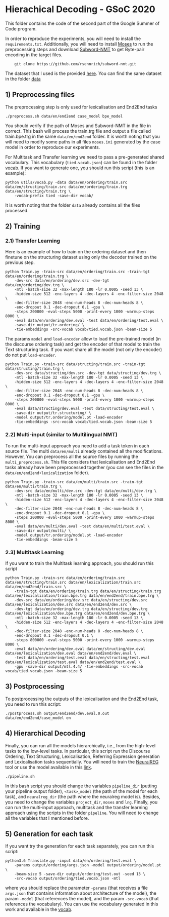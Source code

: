 # Hierachical Decoding - GSoC 2020 

This folder contains the code of the second part of the Google Summer of Code program.

In order to reproduce the experiments, you will need to install the `requirements.txt`. Additionally, you will need to install [Moses] to run the preprocessing steps and download [Subword-NMT] to get Byte-pair encoding in the target files.
```
	git clone https://github.com/rsennrich/subword-nmt.git
```

The dataset that I used is the provided [here]. You can find the same dataset in the folder [data]

## 1) Preprocessing files

The preprocessing step is only used for lexicalisation and End2End tasks

```
./preprocess.sh data/en/end2end case_model bpe_model
```

You should verify if the path of Moses and Subword-NMT in the file in correct. This bash will process the train.trg file and output a file called train.bpe.trg in the same `data/en/end2end` folder. It is worth noting that you will need to modify some paths in all files `moses.ini` generated by the case model in order to reproduce our experiments.


For Multitask and Transfer learning we need to pass a pre-generated shared vocabulary. This vocabulary (`tied.vocab.json`) can be found in the folder [vocab]. If you want to generate one, you should run this script (this is an example):

```
python utils/vocab.py -data data/en/ordering/train.src data/en/structing/train.src data/en/ordering/train.trg data/en/structing/train.trg \
	-vocab-prefix tied -save-dir vocab/
```

It is worth noting that the folder `data` already contains all the files processed. 


## 2) Training

### 2.1) Transfer Learning

Here is an example of how to train on the ordering dataset and then finetune on the structuring dataset using only the decoder trained on the previous step.

```
python Train.py -train-src data/en/ordering/train.src -train-tgt data/en/ordering/train.trg \
	-dev-src data/en/ordering/dev.src -dev-tgt data/en/ordering/dev.trg \
	-mtl -batch-size 32 -max-length 180 -lr 0.0005 -seed 13 \
	-hidden-size 512 -enc-layers 4 -dec-layers 4 -enc-filter-size 2048 \
	-dec-filter-size 2048 -enc-num-heads 8 -dec-num-heads 8 \
	-enc-dropout 0.1 -dec-dropout 0.1 -gpu \
	-steps 200000 -eval-steps 5000 -print-every 1000 -warmup-steps 8000 \
	-eval data/en/ordering/dev.eval -test data/en/ordering/test.eval \
	-save-dir output/tr.ordering/ \
	-tie-embeddings -src-vocab vocab/tied.vocab.json -beam-size 5
```

The params `model` and `load-encoder` allow to load the pre-trained model (in the discourse ordering task) and get the encoder of that model to train the Text structuring task. If you want share all the model (not only the encoder) do not put `load-encoder`.

```
python Train.py -train-src data/structing/train.src -train-tgt data/structing/train.trg \
	-dev-src data/structing/dev.src -dev-tgt data/structing/dev.trg \
	-mtl -batch-size 32 -max-length 180 -lr 0.0005 -seed 13 \
	-hidden-size 512 -enc-layers 4 -dec-layers 4 -enc-filter-size 2048 \
	-dec-filter-size 2048 -enc-num-heads 8 -dec-num-heads 8 \
	-enc-dropout 0.1 -dec-dropout 0.1 -gpu \
	-steps 200000 -eval-steps 5000 -print-every 1000 -warmup-steps 8000 \
	-eval data/structing/dev.eval -test data/structing/test.eval \
	-save-dir output/tr.structuring/ \
	-model output/tr.ordering/model.pt -load-encoder
	-tie-embeddings -src-vocab vocab/tied.vocab.json -beam-size 5
```

### 2.2) Multi-input (similar to Multilingual NMT)
To run the multi-input approach you need to add a task token in each source file. The multi `data/en/multi` already contained all the modifications. However, You can preprocess all the source files by running the `multi_preprocess.sh`. This file considers that lexicalisation and End2End tasks already have been preprocessed together (you can see the files in the `data/en/end2end+lexicalization` folder).

```
python Train.py -train-src data/en/multi/train.src -train-tgt data/en/multi/train.trg \
	-dev-src data/en/multi/dev.src -dev-tgt data/en/multi/dev.trg \
	-mtl -batch-size 32 -max-length 180 -lr 0.0005 -seed 13 \
	-hidden-size 512 -enc-layers 4 -dec-layers 4 -enc-filter-size 2048 \
	-dec-filter-size 2048 -enc-num-heads 8 -dec-num-heads 8 \
	-enc-dropout 0.1 -dec-dropout 0.1 -gpu \
	-steps 200000 -eval-steps 5000 -print-every 1000 -warmup-steps 8000 \
	-eval data/en/multi/dev.eval -test data/en/multi/test.eval \
	-save-dir output/multi/ \
	-model output/tr.ordering/model.pt -load-encoder
	-tie-embeddings -beam-size 5
```

### 2.3) Multitask Learning

If you want to train the Multitask learning approach, you should run this script

```
python Train.py -train-src data/en/ordering/train.src data/en/structing/train.src data/en/lexicalization/train.src data/en/end2end/train.src \
	-train-tgt data/en/ordering/train.trg data/en/structing/train.trg data/en/lexicalization/train.bpe.trg data/en/end2end/train.bpe.trg \
	-dev-src data/en/ordering/dev.src data/en/structing/dev.src data/en/lexicalization/dev.src data/en/end2end/dev.src \
	-dev-tgt data/en/ordering/dev.trg data/en/structing/dev.trg data/en/lexicalization/dev.bpe.trg data/en/end2end/dev.bpe.trg \
	-mtl -batch-size 32 -max-length 180 -lr 0.0005 -seed 13 \
	-hidden-size 512 -enc-layers 4 -dec-layers 4 -enc-filter-size 2048 \
	-dec-filter-size 2048 -enc-num-heads 8 -dec-num-heads 8 \
	-enc-dropout 0.1 -dec-dropout 0.1 \
	-steps 800000 -eval-steps 5000 -print-every 1000 -warmup-steps 8000 \
	-eval data/en/ordering/dev.eval data/en/structing/dev.eval data/en/lexicalization/dev.eval data/en/end2end/dev.eval \
	-test data/en/ordering/test.eval data/en/structing/test.eval data/en/lexicalization/test.eval data/en/end2end/test.eval \
	-gpu -save-dir output/mtl.4.4/ -tie-embeddings -src-vocab vocab/tied.vocab.json -beam-size 5
```

## 3) Postprocessing

To postprocessing the outputs of the lexicalisation and the End2End task, you need to run this script:
```
./postprocess.sh output/end2end/dev.eval.0.out data/en/end2end/case_model en
```

## 4) Hierarchical Decoding

Finally, you can run all the models hierarchically, i.e., from the high-level tasks to the low-level tasks. In particular, this script run the Discourse Ordering, Text Structuring, Lexicalisation, Referring Expression generation and Lexicalisation tasks sequentially. You will need to train the [NeuralREG] tool or use the model available in this [link].

```
./pipeline.sh
```

In this bash script you should change the variables `pipeline_dir` (putting your pipeline output folder), `<task>_model` (the path of the model for each task), and `neuralreg_dir` (the path where the neuralreg model is). Besides, you need to change the variables `project_dir`, `moses` and `lng`.  Finally, you can run the multi-input approach, multitask and the transfer learning approach using the scripts in the folder `pipeline`. You will need to change all the variables that I mentioned before.


## 5) Generation for each task
If you want try the generation for each task separately, you can run this script:
```
python3.6 Translate.py -input data/en/ordering/test.eval \
	-params output/ordering/args.json -model output/ordering/model.pt \
	-beam-size 5 -save-dir output/ordering/test.out -seed 13 \
	-src-vocab output/ordering/tied.vocab.json -mtl
```
where you should replace the parameter `-params` (that receives a file `args.json` that contains information about architecture of the model), the param `-model` (that references the model), and the param `-src-vocab` (that references the vocabulary). You can use the vocabulary generated in this work and available in the [vocab].


[data]: https://github.com/dbpedia/Multilingual-RDF-Verbalizer/tree/master/hierarchical-decoding/data
[here]: https://github.com/ThiagoCF05/DeepNLG
[Moses]: https://github.com/moses-smt/mosesdecoder.git
[Subword-NMT]: https://github.com/rsennrich/subword-nmt.git
[vocab]: https://github.com/dbpedia/Multilingual-RDF-Verbalizer/tree/master/hierarchical-decoding/vocab
[NeuralREG]: https://github.com/ThiagoCF05/NeuralREG
[link]: https://drive.google.com/drive/folders/13GPCKtAtI2y_fzNVWAQ_9Ccb-H2TRu00?usp=sharing
